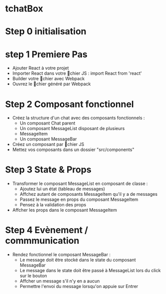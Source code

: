 # tchatBox
 

# Step 0  initialisation

# step 1 Premiere Pas
- Ajouter React à votre projet 
- Importer React dans votre 􀁾chier JS : import React from 'react'
- Builder votre 􀁾chier avec Webpack
- Ouvrez le 􀁾chier généré par Webpack


# Step 2 Composant fonctionnel
- Créez la structure d'un chat avec des composants fonctionnels :
    - Un composant Chat parent
    - Un composant MessageList disposant de plusieurs
    - MessageItem
    - Un composant MessageBar
- Créez un composant par 􀁾chier JS
- Mettez vos composants dans un dossier "src/components"


# Step 3 State & Props
- Transformer le composant MessageList en composant de classe :
    - Ajoutez lui un état (tableau de messages)
    - Affchez autant de composants MessageItem qu'il y a de messages
    - Passez le message en props du composant MessageItem
    - Pensez à la validation des props
- Affcher les props dans le composant MessageItem

# Step 4  Evènement / commmunication
- Rendez fonctionnel le composant MessageBar :
    - Le message doit être stocké dans le state du composant MessageBar
    - Le message dans le state doit être passé à MessageList lors du click sur le bouton
    - Affcher un message s'il n'y en a aucun
    - Permettre l'envoi du message lorsqu'on appuie sur Entrer

